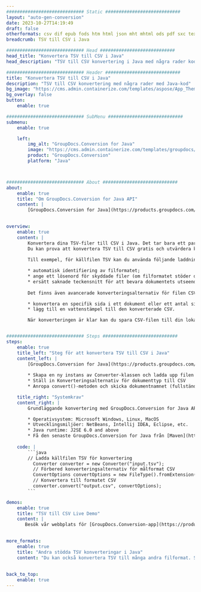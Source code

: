 ```yaml
---
############################# Static ############################
layout: "auto-gen-conversion"
date: 2023-10-27T14:19:49
draft: false
otherformats: csv dif epub fods htm html json mht mhtml ods pdf sxc tex tsv xlam xls xlsb xlsm xlsx xlt xltm xltx xml xps
breadcrumb: TSV till CSV i Java

############################# Head ############################
head_title: "Konvertera TSV till CSV i Java"
head_description: "TSV till CSV konvertering i Java med några rader kod. Konvertera över 160 filformat med hjälp av GroupDocs dokumentkonverterings-API för Java"

############################# Header ############################
title: "Konvertera TSV till CSV i Java"
description: "TSV till CSV konvertering med några rader med Java-kod"
bg_image: "https://cms.admin.containerize.com/templates/aspose/App_Themes/V3/images/bg/header1.png"
bg_overlay: false
button:
    enable: true

############################# SubMenu ############################
submenu:
    enable: true

    left:
        img_alt: "GroupDocs.Conversion for Java"
        image: "https://cms.admin.containerize.com/templates/groupdocs/images/product-logos/90x90-noborder/groupdocs-conversion-java.png"
        product: "GroupDocs.Conversion"
        platform: "Java"



############################# About ############################
about:
    enable: true
    title: "Om GroupDocs.Conversion for Java API"
    content: |
        [GroupDocs.Conversion for Java](https://products.groupdocs.com/conversion/java/) är ett avancerat filformatkonverterings-API för konvertering mellan populära bild- och dokumentformat som Microsoft Office, OpenDocument, PDF, HTML, e-post, CAD. och mycket mer med bara några rader kod. Det inbyggda API:t upptäcker automatiskt formaten för originaldokumenten och erbjuder många alternativ för att anpassa de konverterade dokumenten. Tillsammans med funktionen att extrahera information från ett dokument, stöder den också cachelagring av konverteringsresultaten till den lokala disken som standard. Men alla typer av cachelagring kan stödjas genom att implementera lämpliga gränssnitt - Amazon S3, Dropbox, Google Drive, Windows Azure, Reddis eller andra.
    

overview:
    enable: true
    content: |
        Konvertera dina TSV-filer till CSV i Java. Det tar bara ett par rader med Java-kod på valfri plattform, som Windows, Linux, macOS.
        Du kan prova att konvertera TSV till CSV gratis och utvärdera kvaliteten på konverteringsresultaten. Tillsammans med enkla filkonverteringsskript kan du prova mer sofistikerade alternativ för att ladda källfilen TSV och lagra CSV-utdata. 
        
        Till exempel, för källfilen TSV kan du använda följande laddningsalternativ:

        * automatisk identifiering av filformatet;
        * ange ett lösenord för skyddade filer (om filformatet stöder det);
        * ersätt saknade teckensnitt för att bevara dokumentets utseende.
        
        Det finns även avancerade konverteringsalternativ för filen CSV:

        * konvertera en specifik sida i ett dokument eller ett antal sidor;
        * lägg till en vattenstämpel till den konverterade CSV.

        När konverteringen är klar kan du spara CSV-filen till din lokala filsökväg eller till tredje parts lagring såsom FTP, Amazon S3, Google Drive, Dropbox etc. Observera - för att konvertera TSV till CSV behöver du inte installera någon ytterligare programvara, såsom MS Office, Open Office, Adobe Acrobat Reader etc.


############################# Steps ############################
steps:
    enable: true
    title_left: "Steg för att konvertera TSV till CSV i Java"
    content_left: |
        [GroupDocs.Conversion for Java](https://products.groupdocs.com/conversion/java/) låter utvecklare enkelt konvertera TSV fil till CSV med några rader kod.
        
        * Skapa en ny instans av Converter-klassen och ladda upp filen TSV med den fullständiga sökvägen
        * Ställ in Konverteringsalternativ för dokumenttyp till CSV
        * Anropa convert()-metoden och skicka dokumentnamnet (fullständig sökväg) och formatet (CSV) som en parameter

    title_right: "Systemkrav"
    content_right: |
        Grundläggande konvertering med GroupDocs.Conversion for Java API kan göras med bara några rader kod. Våra API:er stöds på alla större plattformar och operativsystem. Innan du kör koden nedan, se till att du har följande förutsättningar installerade på ditt system.

        * Operativsystem: Microsoft Windows, Linux, MacOS
        * Utvecklingsmiljöer: NetBeans, Intellij IDEA, Eclipse, etc.
        * Java runtime: J2SE 6.0 and above
        * Få den senaste GroupDocs.Conversion for Java från [Maven](https://repository.groupdocs.com/webapp/#/artifacts/browse/tree/General/repo/com/groupdocs/groupdocs-conversion)
         
    code: |
        ```java    
        // Ladda källfilen TSV för konvertering
          Converter converter = new Converter("input.tsv");
          // Förbered konverteringsalternativ för målformat CSV
          ConvertOptions convertOptions = new FileType().fromExtension("csv").getConvertOptions();
          // Konvertera till formatet CSV
          converter.convert("output.csv", convertOptions);
        ```

demos:
    enable: true
    title: "TSV till CSV Live Demo"
    content: |
       Besök vår webbplats för [GroupDocs.Conversion-app](https://products.groupdocs.app/conversion/family) och försök konvertera TSV till CSV nu. Den kostnadsfria demon har följande fördelar
          

more_formats:
    enable: true
    title: "Andra stödda TSV konverteringar i Java"
    content: "Du kan också konvertera TSV till många andra filformat. Se listan nedan."
       
       
back_to_top:
    enable: true
---
```

